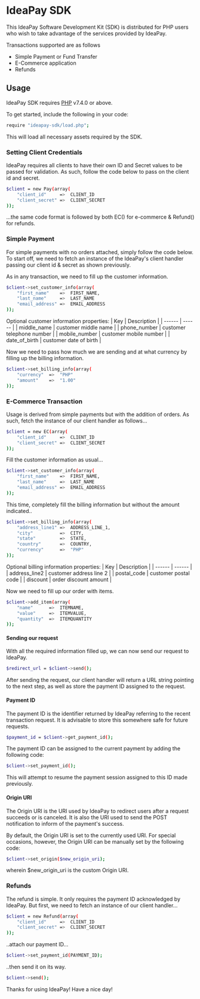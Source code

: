 # IdeaPay SDK

This IdeaPay Software Development Kit (SDK) is distributed for PHP users who wish to take advantage of the services provided by IdeaPay.

Transactions supported are as follows

  - Simple Payment or Fund Transfer
  - E-Commerce application
  - Refunds

## Usage

IdeaPay SDK requires [PHP](https://php.net/) v7.4.0 or above.

To get started, include the following in your code:
```sh
require "ideapay-sdk/load.php";
```

This will load all necessary assets required by the SDK.

### Setting Client Credentials

IdeaPay requires all clients to have their own ID and Secret values to be passed for validation. As such, follow the code below to pass on the client id and secret.

```sh
$client = new Pay(array(
    "client_id"     =>  CLIENT_ID
    "client_secret" =>  CLIENT_SECRET
));
```

...the same code format is followed by both EC() for e-commerce & Refund() for refunds.

### Simple Payment

For simple payments with no orders attached, simply follow the code below. To start off, we need to fetch an instance of the IdeaPay's client handler passing our client id & secret as shown previously.

As in any transaction, we need to fill up the customer information.
```sh
$client->set_customer_info(array(
    "first_name"    =>  FIRST_NAME,
    "last_name"     =>  LAST_NAME
    "email_address" =>  EMAIL_ADDRESS
));
```

Optional customer information properties:
| Key | Description |
| ------ | ------ |
| middle_name | customer middle name |
| phone_number | customer telephone number |
| mobile_number | customer mobile number |
| date_of_birth | customer date of birth |

Now we need to pass how much we are sending and at what currency by filling up the billing information.

```sh
$client->set_billing_info(array(
    "currency"  =>  "PHP"
    "amount"    =>  "1.00"
));
```
### E-Commerce Transaction

Usage is derived from simple payments but with the addition of orders. As such, fetch the instance of our client handler as follows...
```sh
$client = new EC(array(
    "client_id"     =>  CLIENT_ID
    "client_secret" =>  CLIENT_SECRET
));
```

Fill the customer information as usual...
```sh
$client->set_customer_info(array(
    "first_name"    =>  FIRST_NAME,
    "last_name"     =>  LAST_NAME
    "email_address" =>  EMAIL_ADDRESS
));
```

This time, completely fill the billing information but without the amount indicated..
```sh
$client->set_billing_info(array(
    "address_line1" =>  ADDRESS_LINE_1,
    "city"          =>  CITY,
    "state"         =>  STATE,
    "country"       =>  COUNTRY,
    "currency"      =>  "PHP"
));
```
Optional billing information properties:
| Key | Description |
| ------ | ------ |
| address_line2 | customer address line 2 |
| postal_code | customer postal code |
| discount | order discount amount |

Now we need to fill up our order with items.
```sh
$client->add_item(array(
    "name"      =>  ITEMNAME,
    "value"     =>  ITEMVALUE,
    "quantity"  =>  ITEMQUANTITY
));
```

#### Sending our request

With all the required information filled up, we can now send our request to IdeaPay.

```sh
$redirect_url = $client->send();
```

After sending the request, our client handler will return a URL string pointing to the next step, as well as store the payment ID assigned to the request.

#### Payment ID

The payment ID is the identifier returned by IdeaPay referring to the recent transaction request. It is advisable to store this somewhere safe for future requests.

```sh
$payment_id = $client->get_payment_id();
``` 

The payment ID can be assigned to the current payment by adding the following code:

```sh
$client->set_payment_id();
```

This will attempt to resume the payment session assigned to this ID made previously. 

#### Origin URI

The Origin URI is the URI used by IdeaPay to redirect users after a request succeeds or is canceled. It is also the URI used to send the POST notification to inform of the payment's success.

By default, the Origin URI is set to the currently used URI. For special occasions, however, the Origin URI can be manually set by the following code:

```sh
$client->set_origin($new_origin_uri);
```
 
wherein $new_origin_uri is the custom Origin URI.

### Refunds

The refund is simple. It only requires the payment ID acknowledged by IdeaPay. But first, we need to fetch an instance of our client handler...

```sh
$client = new Refund(array(
    "client_id"     =>  CLIENT_ID
    "client_secret" =>  CLIENT_SECRET
));
```

..attach our payment ID...

```sh
$client->set_payment_id(PAYMENT_ID);
```

..then send it on its way.

```sh
$client->send();
```
Thanks for using IdeaPay! Have a nice day!
